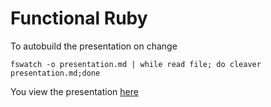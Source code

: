 # Functional Ruby 

To autobuild the presentation on change

    fswatch -o presentation.md | while read file; do cleaver presentation.md;done 


You view the presentation [here](https://cdn.rawgit.com/martinos/plug_anatomy_presentation/master/slideshow.html)
